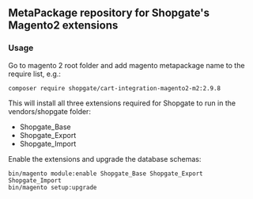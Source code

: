 ## MetaPackage repository for Shopgate's Magento2 extensions

### Usage

Go to magento 2 root folder and add magento metapackage name to the require list, e.g.:
```
composer require shopgate/cart-integration-magento2-m2:2.9.8
```

This will install all three extensions required for Shopgate to run in the vendors/shopgate folder:

* Shopgate_Base
* Shopgate_Export
* Shopgate_Import

Enable the extensions and upgrade the database schemas:
```
bin/magento module:enable Shopgate_Base Shopgate_Export Shopgate_Import
bin/magento setup:upgrade
```
